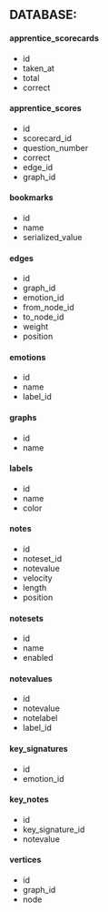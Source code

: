 ## DATABASE:
#### apprentice_scorecards
- id
- taken_at
- total
- correct

#### apprentice_scores
- id
- scorecard_id
- question_number
- correct
- edge_id
- graph_id

#### bookmarks
- id
- name
- serialized_value

#### edges
- id
- graph_id
- emotion_id
- from_node_id
- to_node_id
- weight
- position

#### emotions
- id
- name
- label_id

#### graphs
- id
- name

#### labels
- id
- name
- color

#### notes
- id
- noteset_id
- notevalue
- velocity
- length
- position

#### notesets
- id
- name
- enabled

#### notevalues
- id
- notevalue
- notelabel
- label_id

#### key_signatures
- id
- emotion_id

#### key_notes
- id
- key_signature_id
- notevalue

#### vertices
- id
- graph_id
- node